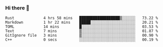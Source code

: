 ### Hi there 👋

<!--
**berkus/berkus** is a ✨ _special_ ✨ repository because its `README.md` (this file) appears on your GitHub profile.

Here are some ideas to get you started:

- 🔭 I’m currently working on ...
- 🌱 I’m currently learning ...
- 👯 I’m looking to collaborate on ...
- 🤔 I’m looking for help with ...
- 💬 Ask me about ...
- 📫 How to reach me: ...
- 😄 Pronouns: ...
- ⚡ Fun fact: ...
-->

<!--START_SECTION:waka-->

```text
Rust             4 hrs 58 mins   ██████████████████▒░░░░░░   73.22 %
Markdown         1 hr 22 mins    █████░░░░░░░░░░░░░░░░░░░░   20.21 %
TOML             14 mins         █░░░░░░░░░░░░░░░░░░░░░░░░   03.53 %
Text             7 mins          ▒░░░░░░░░░░░░░░░░░░░░░░░░   01.87 %
GitIgnore file   3 mins          ▒░░░░░░░░░░░░░░░░░░░░░░░░   00.90 %
C++              0 secs          ░░░░░░░░░░░░░░░░░░░░░░░░░   00.19 %
```

<!--END_SECTION:waka-->
